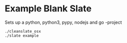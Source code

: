 
Example Blank Slate
===================

Sets up a python, python3, pypy, nodejs and go -project

```
./cleanslate_osx
./slate example
```

